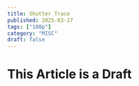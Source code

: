 ```yaml
---
title: Shutter Trace
published: 2025-03-17
tags: ["100p"]
category: "MISC"
draft: false
---
```


# This Article is a Draft